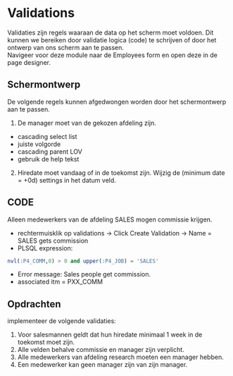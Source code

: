 # Validations
Validaties zijn regels waaraan de data op het scherm moet voldoen. Dit kunnen we bereiken door validatie logica (code) te schrijven of door het ontwerp van ons scherm aan te passen.</br>
Navigeer voor deze module naar de Employees form en open deze in de page designer.</br>

## Schermontwerp
De volgende regels kunnen afgedwongen worden door het schermontwerp aan te passen.
1. De manager moet van de gekozen afdeling zijn.
  - cascading select list
  - juiste volgorde
  - cascading parent LOV
  - gebruik de help tekst
2. Hiredate moet vandaag of in de toekomst zijn. Wijzig de (minimum date = +0d) settings in het datum veld.

## CODE
Alleen medewerkers van de afdeling SALES mogen commissie krijgen.
- rechtermuisklik op validations → Click Create Validation → Name = SALES gets commission
- PLSQL expression:
```SQL
nvl(:P4_COMM,0) > 0 and upper(:P4_JOB) = 'SALES'
```
- Error message: Sales people get commission.
- associated itm = PXX_COMM

## Opdrachten
implementeer de volgende validaties:
1. Voor salesmannen geldt dat hun hiredate minimaal 1 week in de toekomst moet zijn.
2. Alle velden behalve commissie en manager zijn verplicht.
3. Alle medewerkers van afdeling research moeten een manager hebben.
4. Een medewerker kan geen manager zijn van zijn manager.